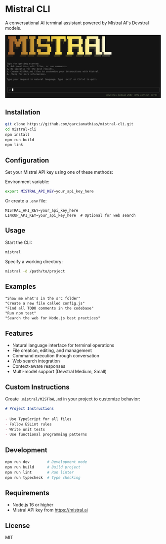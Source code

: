 # Mistral CLI

A conversational AI terminal assistant powered by Mistral AI's Devstral models.

![Mistral CLI Screenshot](./media/screenshot.png)

## Installation

```bash
git clone https://github.com/garciamathias/mistral-cli.git
cd mistral-cli
npm install
npm run build
npm link
```

## Configuration

Set your Mistral API key using one of these methods:

Environment variable:
```bash
export MISTRAL_API_KEY=your_api_key_here
```

Or create a `.env` file:
```
MISTRAL_API_KEY=your_api_key_here
LINKUP_API_KEY=your_api_key_here  # Optional for web search
```

## Usage

Start the CLI:
```bash
mistral
```

Specify a working directory:
```bash
mistral -d /path/to/project
```

## Examples

```
"Show me what's in the src folder"
"Create a new file called config.js"
"Find all TODO comments in the codebase"
"Run npm test"
"Search the web for Node.js best practices"
```

## Features

- Natural language interface for terminal operations
- File creation, editing, and management
- Command execution through conversation
- Web search integration
- Context-aware responses
- Multi-model support (Devstral Medium, Small)

## Custom Instructions

Create `.mistral/MISTRAL.md` in your project to customize behavior:

```markdown
# Project Instructions

- Use TypeScript for all files
- Follow ESLint rules
- Write unit tests
- Use functional programming patterns
```

## Development

```bash
npm run dev        # Development mode
npm run build      # Build project
npm run lint       # Run linter
npm run typecheck  # Type checking
```

## Requirements

- Node.js 16 or higher
- Mistral API key from https://mistral.ai

## License

MIT